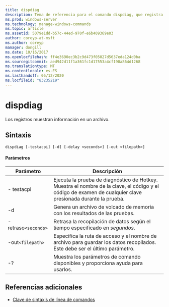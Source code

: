 ```yaml
---
title: dispdiag
description: Tema de referencia para el comando dispdiag, que registra la información en un archivo.
ms.prod: windows-server
ms.technology: manage-windows-commands
ms.topic: article
ms.assetid: 5079e1dd-b57c-44ed-970f-e6b409369e03
author: coreyp-at-msft
ms.author: coreyp
manager: dongill
ms.date: 10/16/2017
ms.openlocfilehash: ff4e3690ec3b2c9d473f05027d5637eda124d0ba
ms.sourcegitcommit: aed942d11f1a361fc1d17553a4cf190a864d1268
ms.translationtype: MT
ms.contentlocale: es-ES
ms.lasthandoff: 05/12/2020
ms.locfileid: "83235219"
---
```

# <a name="dispdiag"></a>dispdiag

Los registros muestran información en un archivo.

## <a name="syntax"></a>Sintaxis

```
dispdiag [-testacpi] [-d] [-delay <seconds>] [-out <filepath>]
```

#### <a name="parameters"></a>Parámetros

| Parámetro | Descripción |
| --------- | ----------- |
| - testacpi | Ejecuta la prueba de diagnóstico de Hotkey. Muestra el nombre de la clave, el código y el código de examen de cualquier clave presionada durante la prueba. |
| -d | Genera un archivo de volcado de memoria con los resultados de las pruebas. |
| -retraso`<seconds>` | Retrasa la recopilación de datos según el tiempo especificado en *segundos*. |
| -out`<filepath>`  | Especifica la ruta de acceso y el nombre de archivo para guardar los datos recopilados. Este debe ser el último parámetro. |
| -? | Muestra los parámetros de comando disponibles y proporciona ayuda para usarlos. |

## <a name="additional-references"></a>Referencias adicionales

- [Clave de sintaxis de línea de comandos](command-line-syntax-key.md)
